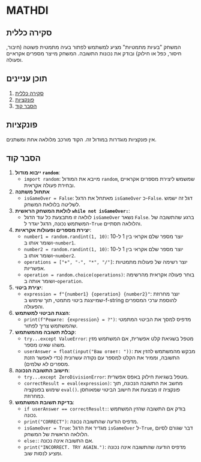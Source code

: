 # MATHDI

## סקירה כללית

המשחק "בעיות מתמטיות" מציע למשתמש לפתור בעיה מתמטית פשוטה (חיבור, חיסור, כפל או חילוק) ובודק את נכונות התשובה. המשחק מייצר מספרים אקראיים ופעולה.

## תוכן עניינים

1.  [סקירה כללית](#סקירה-כללית)
2.  [פונקציות](#פונקציות)
3.  [הסבר קוד](#הסבר-קוד)

## פונקציות

אין פונקציות מוגדרות במודול זה. הקוד מורכב מלולאה אחת ומשתנים.

## הסבר קוד

1.  **ייבוא מודול `random`**:
    -   `import random`: מייבא את המודול `random`, שמשמש ליצירת מספרים אקראיים ובחירת פעולה אקראית.
2.  **אתחול משתנה**
    -   `isGameOver = False`: מאתחל את הדגל `isGameOver` כ-`False`. דגל זה ישמש לשליטה בלולאת המשחק.
3.  **לולאת המשחק הראשית `while not isGameOver:`**:
    -   לולאה זו מתבצעת כל עוד הדגל `isGameOver` נשאר `False`. ברגע שהתשובה של המשתמש נכונה, הדגל יוגדר ל-`True` והלולאה תסתיים.
4.  **יצירת מספרים ופעולות אקראיות**:
    -   `number1 = random.randint(1, 10)`: יוצר מספר שלם אקראי בין 1 ל-10 ושומר אותו ב-`number1`.
    -   `number2 = random.randint(1, 10)`: יוצר מספר שלם אקראי בין 1 ל-10 ושומר אותו ב-`number2`.
    -   `operations = ["+", "-", "*", "/"]`: יוצר רשימה של פעולות מתמטיות אפשריות.
    -   `operation = random.choice(operations)`: בוחר פעולה אקראית מהרשימה ושומר אותה ב-`operation`.
5.  **יצירת ביטוי**:
    -   `expression = f"{number1} {operation} {number2}"`: יוצר מחרוזת שמייצגת ביטוי מתמטי, תוך שימוש ב-f-string להוספת ערכי המספרים והפעולה.
6.  **הצגת הביטוי למשתמש**:
    -   `print(f"Решите: {expression} = ?")`: מדפיס למסך את הביטוי המתמטי שהמשתמש צריך לפתור.
7.  **קבלת תשובה מהמשתמש**:
    -   `try...except ValueError`: מטפל בשגיאת קלט אפשרית, אם המשתמש מזין משהו שאינו מספר.
    -   `userAnswer = float(input("Ваш ответ: "))`: מבקש מהמשתמש להזין את התשובה, וממיר את הקלט למספר עם נקודה עשרונית (כדי לאפשר הזנת מספרים לא שלמים).
8.  **חישוב התשובה הנכונה**:
    -   `try...except ZeroDivisionError`: מטפל בשגיאת חילוק באפס אפשרית.
    -   `correctResult = eval(expression)`: מחשב את התשובה הנכונה, תוך שימוש בפונקציה `eval()`. פונקציה זו מבצעת את חישוב הביטוי שמאוחסן כמחרוזת.
9.  **בדיקת תשובת המשתמש**:
    -   `if userAnswer == correctResult:`: בודק אם התשובה שהזין המשתמש נכונה.
    -   `print("CORRECT")`: מדפיס הודעה שהתשובה נכונה.
    -   `isGameOver = True`: מגדיר את הדגל `isGameOver` ל-`True`, דבר שגורם לסיום הלולאה הראשית של המשחק.
    -   `else:`: אם התשובה אינה נכונה.
    -   `print("INCORRECT. TRY AGAIN.")`: מדפיס הודעה שהתשובה אינה נכונה ומציע לנסות שוב.